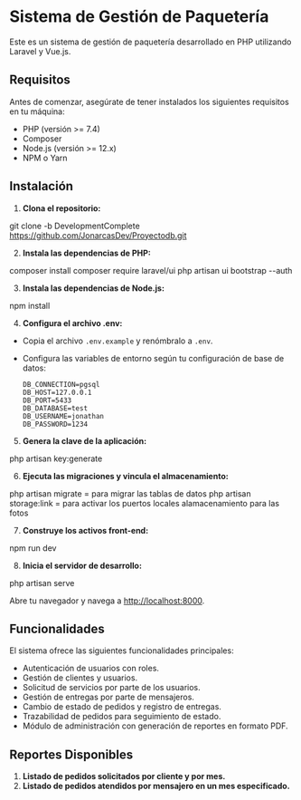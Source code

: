 # Sistema de Gestión de Paquetería

Este es un sistema de gestión de paquetería desarrollado en PHP utilizando Laravel y Vue.js.

## Requisitos

Antes de comenzar, asegúrate de tener instalados los siguientes requisitos en tu máquina:

- PHP (versión >= 7.4)
- Composer
- Node.js (versión >= 12.x)
- NPM o Yarn

## Instalación

1. **Clona el repositorio:**

git clone -b DevelopmentComplete https://github.com/JonarcasDev/Proyectodb.git


2. **Instala las dependencias de PHP:**

composer install
composer require laravel/ui
php artisan ui bootstrap --auth


3. **Instala las dependencias de Node.js:**

npm install


4. **Configura el archivo .env:**

- Copia el archivo `.env.example` y renómbralo a `.env`.
- Configura las variables de entorno según tu configuración de base de datos:

  ```
  DB_CONNECTION=pgsql
  DB_HOST=127.0.0.1
  DB_PORT=5433
  DB_DATABASE=test
  DB_USERNAME=jonathan
  DB_PASSWORD=1234
  ```

5. **Genera la clave de la aplicación:**

php artisan key:generate


6. **Ejecuta las migraciones y vincula el almacenamiento:**

php artisan migrate  = para migrar las tablas de datos
php artisan storage:link  = para activar los puertos locales alamacenamiento para las fotos


7. **Construye los activos front-end:**

npm run dev


8. **Inicia el servidor de desarrollo:**

php artisan serve



Abre tu navegador y navega a [http://localhost:8000](http://localhost:8000).

## Funcionalidades

El sistema ofrece las siguientes funcionalidades principales:

- Autenticación de usuarios con roles.
- Gestión de clientes y usuarios.
- Solicitud de servicios por parte de los usuarios.
- Gestión de entregas por parte de mensajeros.
- Cambio de estado de pedidos y registro de entregas.
- Trazabilidad de pedidos para seguimiento de estado.
- Módulo de administración con generación de reportes en formato PDF.

## Reportes Disponibles

1. **Listado de pedidos solicitados por cliente y por mes.**
2. **Listado de pedidos atendidos por mensajero en un mes especificado.**

